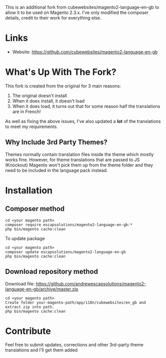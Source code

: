 This is an additional fork from cubewebsites/magento2-language-en-gb to allow it to be used on Magento 2.3.x. I've only modified the composer details, credit to their work for everything else.

# Links

* Website: https://github.com/cubewebsites/magento2-language-en-gb

# What's Up With The Fork?

This fork is created from the original for 3 main reasons:

1. The original doesn't install
1. When it does install, it doesn't load
1. When it does load, it turns out that for some reason half the translations are in French!

As well as fixing the above issues, I've also updated a **lot** of the translations to meet my requirements.

## Why Include 3rd Party Themes?

Themes normally contain translation files inside the theme which mostly works fine.  However, for theme translations that are passed to JS (Knockout) Magento won't pick them up from the theme folder and they need to be included in the language pack instead. 

# Installation

## Composer method

```
cd <your magento path>
composer require escapsolutions/magento2-language-en-gb:*
php bin/magento cache:clean
```

To update package

```
cd <your magento path>
composer update escapsolutions/magento2-language-en-gb
php bin/magento cache:clean
```

## Download repository method

Download file: https://github.com/andrewescapsolutions/magento2-language-en-gb/archive/master.zip

```
cd <your magento path>
Create folder your-magento-path/app/i18n/cubewebsites/en_gb and extract zip into path.
php bin/magento cache:clean
```
# Contribute

Feel free to submit updates, corrections and other 3rd-party theme translations and I'll get them added

